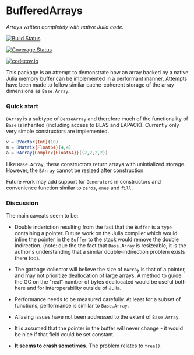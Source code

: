 # BufferedArrays

*Arrays written completely with native Julia code.*

[![Build Status](https://travis-ci.org/andyferris/BufferedArrays.jl.svg?branch=master)](https://travis-ci.org/andyferris/BufferedArrays.jl)

[![Coverage Status](https://coveralls.io/repos/andyferris/BufferedArrays.jl/badge.svg?branch=master&service=github)](https://coveralls.io/github/andyferris/BufferedArrays.jl?branch=master)

[![codecov.io](http://codecov.io/github/andyferris/BufferedArrays.jl/coverage.svg?branch=master)](http://codecov.io/github/andyferris/BufferedArrays.jl?branch=master)

This package is an attempt to demonstrate how an array backed by a native Julia
memory buffer can be implemented in a performant manner. Attempts have been made
to follow similar cache-coherent storage of the array dimensions as `Base.Array`.

### Quick start

`BArray` is a subtype of `DenseArray` and therefore much of the functionality
of `Base` is inherited (including access to BLAS and LAPACK). Currently only
very simple constructors are implemented.

```julia
v = BVector{Int}(10)
m = BMatrix{Float64}(4,4)
a = BArray{Complex{Float64}}((2,2,2,2))
```
Like `Base.Array`, these constructors return arrays with unintialized storage.
However, the `BArray` cannot be resized after construction.

Future work may add support for `Generator`s in constructors and convenience
function similar to `zeros`, `ones` and `fill`.

### Discussion

The main caveats seem to be:

 * Double inderiction resulting from the fact that the `Buffer` is a `type`
   containing a pointer. Future work on the Julia compiler which would inline
   the pointer in the `Buffer` to the stack would remove the double indirection.
   (note: due the the fact that `Base.Array` is resizeable, it is the author's
   understanding that a similar double-indirection problem exists there too).

 * The garbage collector will believe the size of `BArray` is that of a pointer,
   and may not prioritize deallocation of large arrays. A method to guide the
   GC on the "real" number of bytes deallocated would be useful both here and
   for interoperability outside of Julia.

 * Performance needs to be measured carefully. At least for a subset of functions,
   performance is similar to `Base.Array`.

 * Aliasing issues have not been addressed to the extent of `Base.Array`.

 * It is assumed that the pointer in the buffer will never change - it would be
   nice if that field could be set constant.

 * **It seems to crash sometimes.** The problem relates to `free()`.
